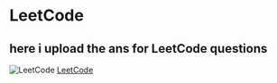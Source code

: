 # LeetCode
here i upload the ans for LeetCode questions
----


![LeetCode](https://assets.leetcode.com/static_assets/public/images/LeetCode_logo_rvs.png) [LeetCode](http://leetcode.com)
